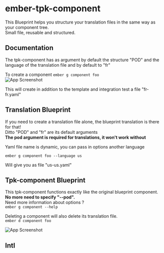 # ember-tpk-component

This Blueprint helps you structure your translation files in the same way as your component tree.  
Small file, reusable and structured.  

## Documentation

The tpk-component has as argument by default the structure "POD" and the language of the translation file and by default to "fr"  

To create a component `ember g component foo`  
  ![App Screenshot](https://via.placeholder.com/468x300?text=App+Screenshot+Here)

This will create in addition to the template and integration test a file "fr-fr.yaml"  


## Translation Blueprint

If you need to create a translation file alone, the blueprint translation is there for that!  
Ditto "POD" and "fr" are its default arguments  
**The pod argument is required for translations, it won't work without**


Yaml file name is dynamic, you can pass in options another language  

`ember g component foo --language us`

Will give you as file "us-us.yaml"  
## Tpk-component Blueprint

This tpk-component functions exactly like the original blueprint component. **No more need to specify "--pod".**  
Need more information about options ?  
`ember g component --help`


Deleting a component will also delete its translation file.  
`ember d component foo`

![App Screenshot](https://via.placeholder.com/468x300?text=App+Screenshot+Here)  

## Intl
